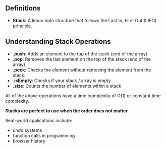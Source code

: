 ## Definitions
- **Stack:** A linear data structure that follows the Last In, First Out (LIFO) principle.

## Understanding Stack Operations
- **.push**: Adds an element to the top of the stack (end of the array)
- **.pop**: Removes the last element on the top of the stack (end of the array)
- **.peek**: Checks the element without removing the element from the stack.
- **.isEmpty**: Checks if your stack / array is empty
- **.size**: Counts the number of elements within a stack

All of the above operations have a time complexity of O(1) or constant time complexity.

**Stacks are perfect to use when the order does not matter**

Real-world applications include: 
- undo systems
- function calls in programming
- browser history

